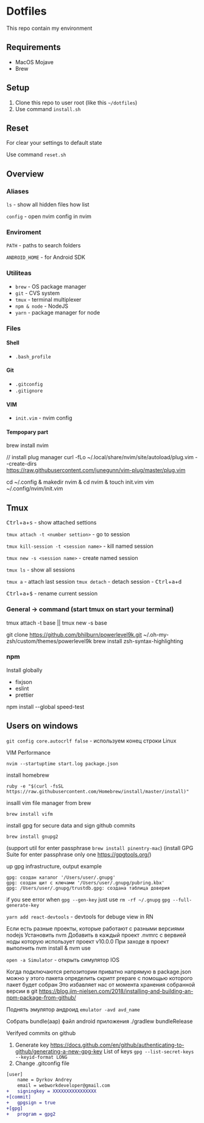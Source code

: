 # Dotfiles
This repo contain my environment

## Requirements
* MacOS Mojave
* Brew

## Setup
1. Clone this repo to user root (like this `~/dotfiles`)
2. Use command `install.sh`

## Reset
For clear your settings to default state

Use command `reset.sh`

## Overview

### Aliases

`ls` - show all hidden files how list

`config` - open nvim config in nvim

### Enviroment

`PATH` - paths to search folders

`ANDROID_HOME` - for Android SDK

### Utiliteas

* `brew` - OS package manager
* `git` - CVS system
* `tmux` - terminal multiplexer
* `npm & node` - NodeJS
* `yarn` - package manager for node

### Files
#### Shell
* `.bash_profile`

#### Git
* `.gitconfig`
* `.gitignore`

#### VIM
* `init.vim` - nvim config

#### Tempopary part
brew install nvim

// install plug manager
curl -fLo ~/.local/share/nvim/site/autoload/plug.vim --create-dirs \
    https://raw.githubusercontent.com/junegunn/vim-plug/master/plug.vim
    
cd ~/.config & makedir nvim & cd nvim & touch init.vim
vim ~/.config/nvim/init.vim

## Tmux

<kbd>Ctrl</kbd>+<kbd>a</kbd>+<kbd>s</kbd> - show attached settions

`tmux attach -t <number settion>` - go to session

`tmux kill-session -t <session name>` - kill named session

`tmux new -s <session name>` - create named session

`tmux ls` - show all sessions

`tmux a` - attach last session
`tmux detach` - detach session - <kbd>Ctrl</kbd>+<kbd>a</kbd>+<kbd>d</kbd>

<kbd>Ctrl</kbd>+<kbd>a</kbd>+<kbd>$</kbd> - rename current session



### General -> command (start tmux on start your terminal)
tmux attach -t base || tmux new -s base


git clone https://github.com/bhilburn/powerlevel9k.git ~/.oh-my-zsh/custom/themes/powerlevel9k
brew install zsh-syntax-highlighting

### npm
Install globally

- fixjson
- eslint
- prettier

npm install --global speed-test

## Users on windows

`git config core.autocrlf false` - используем конец строки Linux


VIM Performance
```
nvim --startuptime start.log package.json
```

install homebrew

```
ruby -e "$(curl -fsSL https://raw.githubusercontent.com/Homebrew/install/master/install)"
```
insalll vim file manager from brew
```
brew install vifm
```

install gpg for secure data and sign github commits

```
brew install gnupg2
```

(support util for enter passphrase `brew install pinentry-mac`)
(install GPG Suite for enter passphrase only one https://gpgtools.org/)

up gpg infrastructure, output example
```
gpg: создан каталог '/Users/user/.gnupg'
gpg: создан щит с ключами '/Users/user/.gnupg/pubring.kbx'
gpg: /Users/user/.gnupg/trustdb.gpg: создана таблица доверия
```

if you see error when `gpg --gen-key` just use `rm -rf ~/.gnupg`
`gpg --full-generate-key`



`yarn add react-devtools` - devtools for debuge view in RN



Если есть разные проекты, которые работают с разными версиями nodejs
Установить nvm
Добавить в каждый проект .nvmrc с вервией ноды которую использует проект v10.0.0
При заходе в проект выполнить nvm install & nvm use



`open -a Simulator` - открыть симулятор IOS



Когда подключаются репозитории приватно напрямую в package.json можно у этого пакета определить скрипт prepare с помощью которого пакет будет собран
Это избавляет нас от момента хранения собранной версии в git 
https://blog.jim-nielsen.com/2018/installing-and-building-an-npm-package-from-github/

Поднять эмулятор андроид
`emulator -avd avd_name`

Собрать bundle(aap) файл android приложения ./gradlew bundleRelease


Verifyed commits on github
1. Generate key https://docs.github.com/en/github/authenticating-to-github/generating-a-new-gpg-key
List of keys `gpg --list-secret-keys --keyid-format LONG`
2. Change .gitconfig file
```diff
[user]
	name = Dyrkov Andrey
	email = webworkdeveloper@gmail.com
+	signingkey = XXXXXXXXXXXXXXXX
+[commit]
+	gpgsign = true
+[gpg]
+	program = gpg2
```
